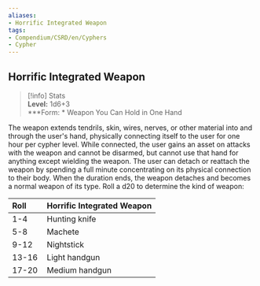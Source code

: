```yaml
---
aliases:
- Horrific Integrated Weapon
tags:
- Compendium/CSRD/en/Cyphers
- Cypher
---
```


  
## Horrific Integrated Weapon  
>[!info] Stats  
> **Level:** 1d6+3  
> ***Form: * Weapon You Can Hold in One Hand
  
The weapon extends tendrils, skin, wires, nerves, or other material into and through the user's hand, physically connecting itself to the user for one hour per cypher level. While connected, the user gains an asset on attacks with the weapon and cannot be disarmed, but cannot use that hand for anything except wielding the weapon. The user can detach or reattach the weapon by spending a full minute concentrating on its physical connection to their body. When the duration ends, the weapon detaches and becomes a normal weapon of its type. Roll a d20 to determine the kind of weapon:  

|  Roll &nbsp; &nbsp; &nbsp; | Horrific Integrated Weapon  |  
| ------------- | :----------- |  
| 1-4 | Hunting knife |  
| 5-8 | Machete |  
| 9-12 | Nightstick |  
| 13-16 | Light handgun |  
| 17-20 | Medium handgun |